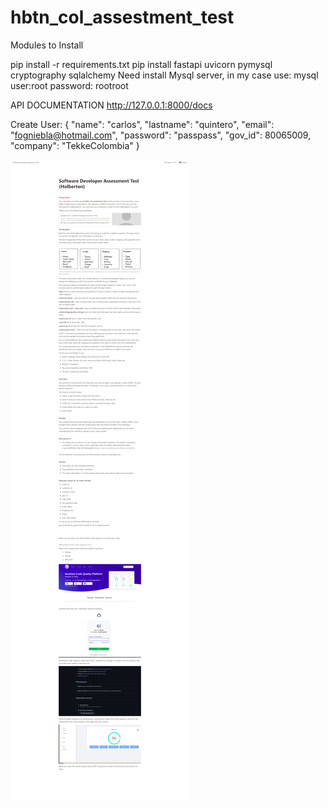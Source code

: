 # hbtn_col_assestment_test



Modules to Install

pip install -r requirements.txt
pip install fastapi uvicorn pymysql cryptography sqlalchemy
Need install Mysql server, in my case use: mysql user:root  password: rootroot



API DOCUMENTATION
http://127.0.0.1:8000/docs

Create User:
{
  "name": "carlos",
  "lastname": "quintero",
  "email": "fogniebla@hotmail.com",
  "password": "passpass",
  "gov_id": 80065009,
  "company": "TekkeColombia"
}

![](instruccionesreto.png)